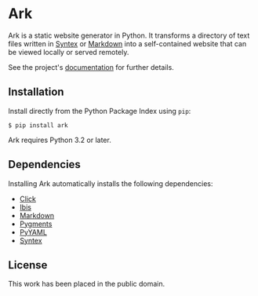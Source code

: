 
Ark
===

Ark is a static website generator in Python. It transforms a directory of text files written in [Syntex][] or [Markdown][] into a self-contained website that can be viewed locally or served remotely.

[Syntex]: https://github.com/dmulholland/syntex
[Markdown]: http://daringfireball.net/projects/markdown/

See the project's [documentation](http://pythonhosted.org/ark) for further details.


Installation
------------

Install directly from the Python Package Index using `pip`:

    $ pip install ark

Ark requires Python 3.2 or later.


Dependencies
------------

Installing Ark automatically installs the following dependencies:

* [Click][]
* [Ibis][]
* [Markdown][MD]
* [Pygments][]
* [PyYAML][]
* [Syntex][]

[Click]: http://click.pocoo.org/
[Ibis]: http://github.com/dmulholland/ibis
[MD]: https://pythonhosted.org/Markdown/
[Pygments]: http://pygments.org/
[PyYAML]: http://pyyaml.org/
[Syntex]: http://github.com/dmulholland/syntex


License
-------

This work has been placed in the public domain.
